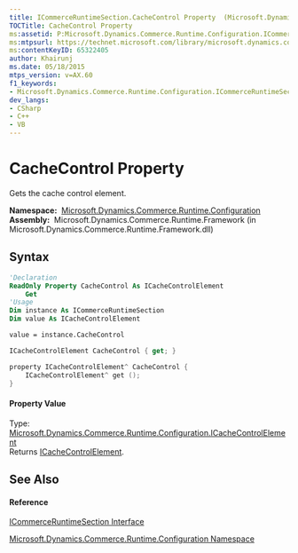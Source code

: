 ```yaml
---
title: ICommerceRuntimeSection.CacheControl Property  (Microsoft.Dynamics.Commerce.Runtime.Configuration)
TOCTitle: CacheControl Property
ms:assetid: P:Microsoft.Dynamics.Commerce.Runtime.Configuration.ICommerceRuntimeSection.CacheControl
ms:mtpsurl: https://technet.microsoft.com/library/microsoft.dynamics.commerce.runtime.configuration.icommerceruntimesection.cachecontrol(v=AX.60)
ms:contentKeyID: 65322405
author: Khairunj
ms.date: 05/18/2015
mtps_version: v=AX.60
f1_keywords:
- Microsoft.Dynamics.Commerce.Runtime.Configuration.ICommerceRuntimeSection.CacheControl
dev_langs:
- CSharp
- C++
- VB
---
```


# CacheControl Property

Gets the cache control element.

**Namespace:**  [Microsoft.Dynamics.Commerce.Runtime.Configuration](microsoft-dynamics-commerce-runtime-configuration-namespace.md)  
**Assembly:**  Microsoft.Dynamics.Commerce.Runtime.Framework (in Microsoft.Dynamics.Commerce.Runtime.Framework.dll)

## Syntax

``` vb
'Declaration
ReadOnly Property CacheControl As ICacheControlElement
    Get
'Usage
Dim instance As ICommerceRuntimeSection
Dim value As ICacheControlElement

value = instance.CacheControl
```

``` csharp
ICacheControlElement CacheControl { get; }
```

``` c++
property ICacheControlElement^ CacheControl {
    ICacheControlElement^ get ();
}
```

#### Property Value

Type: [Microsoft.Dynamics.Commerce.Runtime.Configuration.ICacheControlElement](icachecontrolelement-interface-microsoft-dynamics-commerce-runtime-configuration.md)  
Returns [ICacheControlElement](icachecontrolelement-interface-microsoft-dynamics-commerce-runtime-configuration.md).  

## See Also

#### Reference

[ICommerceRuntimeSection Interface](icommerceruntimesection-interface-microsoft-dynamics-commerce-runtime-configuration.md)

[Microsoft.Dynamics.Commerce.Runtime.Configuration Namespace](microsoft-dynamics-commerce-runtime-configuration-namespace.md)

